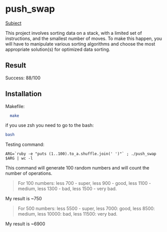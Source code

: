 # push_swap
[Subject](https://cdn.intra.42.fr/pdf/pdf/69290/en.subject.pdf)

This project involves sorting data on a stack, with a limited set of instructions, and the smallest number of moves. To make this happen, you will have to manipulate various sorting algorithms and choose the most appropriate solution(s) for optimized data sorting.

## Result

Success: 88/100

## Installation

Makefile:

```bash
  make
```

if you use zsh you need to go to the bash:
```bash
bash
```

Testing command:
```
ARG=`ruby -e "puts (1..100).to_a.shuffle.join(' ')"` ; ./push_swap $ARG | wc -l 
```

This command will generate 100 random numbers and will count the number of operations.

> For 100 numbers:
> less 700 - super, 
> less 900 - good, 
> less 1100 - medium, 
> less 1300 - bad, 
> less 1500 - very bad.

My result is ~750

> For 500 numbers:
> less 5500 - super, 
> less 7000: good, 
> less 8500: medium, 
> less 10000: bad, 
> less 11500: very bad.

My result is ~6900
